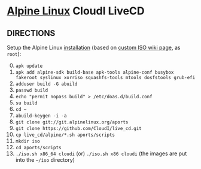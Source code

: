[Alpine Linux](https://alpinelinux.org/) CloudI LiveCD
======================================================

DIRECTIONS
----------

Setup the Alpine Linux [installation](https://www.alpinelinux.org/downloads/) (based on [custom ISO wiki page](https://wiki.alpinelinux.org/wiki/How_to_make_a_custom_ISO_image_with_mkimage), as `root`):

0. `apk update`
1. `apk add alpine-sdk build-base apk-tools alpine-conf busybox fakeroot syslinux xorriso squashfs-tools mtools dosfstools grub-efi`
2. `adduser build -G abuild`
3. `passwd build`
4. `echo "permit nopass build" > /etc/doas.d/build.conf`
5. `su build`
6. `cd ~`
7. `abuild-keygen -i -a`
8. `git clone git://git.alpinelinux.org/aports`
9. `git clone https://github.com/CloudI/live_cd.git`
10. `cp live_cd/alpine/*.sh aports/scripts`
11. `mkdir iso`
12. `cd aports/scripts`
13. `./iso.sh x86_64 cloudi` (or) `./iso.sh x86 cloudi`
   (the images are put into the `~/iso` directory)

